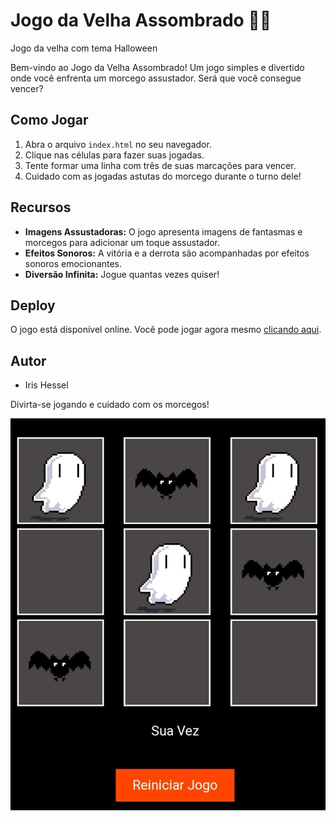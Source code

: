 # Jogo da Velha Assombrado 👻🦇
Jogo da velha com tema Halloween

Bem-vindo ao Jogo da Velha Assombrado! Um jogo simples e divertido onde você enfrenta um morcego assustador. Será que você consegue vencer?

## Como Jogar

1. Abra o arquivo `index.html` no seu navegador.
2. Clique nas células para fazer suas jogadas.
3. Tente formar uma linha com três de suas marcações para vencer.
4. Cuidado com as jogadas astutas do morcego durante o turno dele!

## Recursos

- **Imagens Assustadoras:** O jogo apresenta imagens de fantasmas e morcegos para adicionar um toque assustador.
- **Efeitos Sonoros:** A vitória e a derrota são acompanhadas por efeitos sonoros emocionantes.
- **Diversão Infinita:** Jogue quantas vezes quiser!

## Deploy

O jogo está disponível online. Você pode jogar agora mesmo [clicando aqui](https://jogo-da-velha-xi-ten.vercel.app/).

## Autor

- Iris Hessel

Divirta-se jogando e cuidado com os morcegos!

![Jogo da Velha Assombrado](img/screenshot.jpg)
